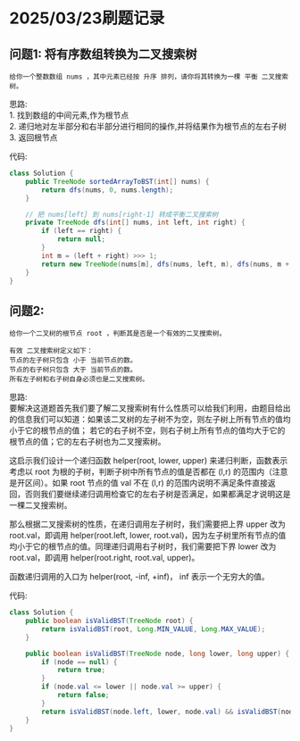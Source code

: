# 2025/03/23刷题记录

## 问题1: 将有序数组转换为二叉搜索树
    给你一个整数数组 nums ，其中元素已经按 升序 排列，请你将其转换为一棵 平衡 二叉搜索树。

思路:  
    1. 找到数组的中间元素,作为根节点  
    2. 递归地对左半部分和右半部分进行相同的操作,并将结果作为根节点的左右子树  
    3. 返回根节点  

代码:
```java
class Solution {
    public TreeNode sortedArrayToBST(int[] nums) {
        return dfs(nums, 0, nums.length);
    }

    // 把 nums[left] 到 nums[right-1] 转成平衡二叉搜索树
    private TreeNode dfs(int[] nums, int left, int right) {
        if (left == right) {
            return null;
        }
        int m = (left + right) >>> 1;
        return new TreeNode(nums[m], dfs(nums, left, m), dfs(nums, m + 1, right));
    }
}
```

## 问题2: 
    给你一个二叉树的根节点 root ，判断其是否是一个有效的二叉搜索树。  

    有效 二叉搜索树定义如下：    
    节点的左子树只包含 小于 当前节点的数。  
    节点的右子树只包含 大于 当前节点的数。   
    所有左子树和右子树自身必须也是二叉搜索树。  

思路:  
    要解决这道题首先我们要了解二叉搜索树有什么性质可以给我们利用，由题目给出的信息我们可以知道：如果该二叉树的左子树不为空，则左子树上所有节点的值均小于它的根节点的值； 若它的右子树不空，则右子树上所有节点的值均大于它的根节点的值；它的左右子树也为二叉搜索树。

这启示我们设计一个递归函数 helper(root, lower, upper) 来递归判断，函数表示考虑以 root 为根的子树，判断子树中所有节点的值是否都在 (l,r) 的范围内（注意是开区间）。如果 root 节点的值 val 不在 (l,r) 的范围内说明不满足条件直接返回，否则我们要继续递归调用检查它的左右子树是否满足，如果都满足才说明这是一棵二叉搜索树。

那么根据二叉搜索树的性质，在递归调用左子树时，我们需要把上界 upper 改为 root.val，即调用 helper(root.left, lower, root.val)，因为左子树里所有节点的值均小于它的根节点的值。同理递归调用右子树时，我们需要把下界 lower 改为 root.val，即调用 helper(root.right, root.val, upper)。

函数递归调用的入口为 helper(root, -inf, +inf)， inf 表示一个无穷大的值。

代码:
```java
class Solution {
    public boolean isValidBST(TreeNode root) {
        return isValidBST(root, Long.MIN_VALUE, Long.MAX_VALUE);
    }

    public boolean isValidBST(TreeNode node, long lower, long upper) {
        if (node == null) {
            return true;
        }
        if (node.val <= lower || node.val >= upper) {
            return false;
        }
        return isValidBST(node.left, lower, node.val) && isValidBST(node.right, node.val, upper);
    }
}
```